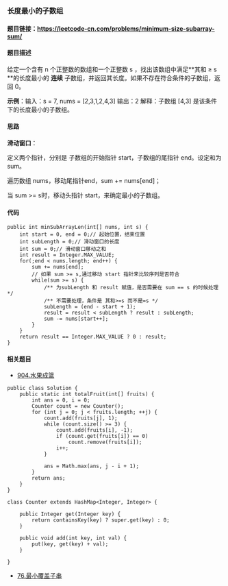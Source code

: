 ### 长度最小的子数组

#### 题目链接：https://leetcode-cn.com/problems/minimum-size-subarray-sum/

#### 题目描述

给定一个含有 n 个正整数的数组和一个正整数 s ，找出该数组中满足**其和 ≥ s **的长度最小的 **连续** 子数组，并返回其长度。如果不存在符合条件的子数组，返回 0。

**示例**：输入：s = 7, nums = [2,3,1,2,4,3] 输出：2 解释：子数组 [4,3] 是该条件下的长度最小的子数组。

#### 思路

**滑动窗口**：

定义两个指针，分别是 子数组的开始指针 start，子数组的尾指针 end。设定和为 sum。

遍历数组 nums，移动尾指针end，sum += nums[end]；

当 sum >= s时，移动头指针 start，来确定最小的子数组。

#### 代码

```
public int minSubArrayLen(int[] nums, int s) {
	int start = 0, end = 0;// 起始位置，结束位置
	int subLength = 0;// 滑动窗口的长度
	int sum = 0;// 滑动窗口移动之和
	int result = Integer.MAX_VALUE;
	for(;end < nums.length; end++) {
		sum += nums[end];
		// 如果 sum >= s,通过移动 start 指针来比较序列是否符合
		while(sum >= s) {
			/** 为subLength 和 result 赋值，是否需要在 sum == s 的时候处理 */
			/** 不需要处理，条件是 其和>=s 而不是=s */
			subLength = (end - start + 1);
			result = result < subLength ? result : subLength;
			sum -= nums[start++];
		}
	}
	return result == Integer.MAX_VALUE ? 0 : result;
}
```

#### 相关题目

- [904.水果成篮](https://leetcode-cn.com/problems/fruit-into-baskets/)

```
public class Solution {
	public static int totalFruit(int[] fruits) {
        int ans = 0, i = 0;
        Counter count = new Counter();
        for (int j = 0; j < fruits.length; ++j) {
            count.add(fruits[j], 1);
            while (count.size() >= 3) {
                count.add(fruits[i], -1);
                if (count.get(fruits[i]) == 0)
                    count.remove(fruits[i]);
                i++;
            }

            ans = Math.max(ans, j - i + 1);
        }
        return ans;
    }
}

class Counter extends HashMap<Integer, Integer> {

    public Integer get(Integer key) {
        return containsKey(key) ? super.get(key) : 0;
    }

    public void add(int key, int val) {
        put(key, get(key) + val);
    }

}
```

  

- [76.最小覆盖子串](https://leetcode-cn.com/problems/minimum-window-substring/)

